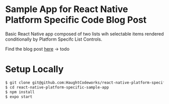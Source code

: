 # Sample App for React Native Platform Specific Code Blog Post

Basic React Native app composed of two lists wih selectable items rendered conditionally by Platform Specifc List Controls.

Find the blog post [here](https://haughtcodeworks.com/blog) -> todo

# Setup Locally

```sh
$ git clone git@github.com:HaughtCodeworks/react-native-platform-specific-sample-app.git
$ cd react-native-platform-specific-sample-app
$ npm install
$ expo start
```

